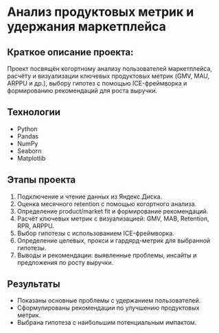 ﻿# Анализ продуктовых метрик и удержания маркетплейса
## Краткое описание проекта:
Проект посвящён когортному анализу пользователей маркетплейса, расчёту и визуализации ключевых продуктовых метрик (GMV, MAU, ARPPU и др.), выбору гипотез с помощью ICE-фреймворка и формированию рекомендаций для роста выручки.

## Технологии
- Python  
- Pandas  
- NumPy  
- Seaborn  
- Matplotlib  

## Этапы проекта
1. Подключение и чтение данных из Яндекс.Диска.  
2. Оценка месячного retention с помощью когортного анализа.  
3. Определение product/market fit и формирование рекомендаций.  
4. Расчёт ключевых метрик с визуализацией: GMV, MAB, Retention, RPR, ARPPU.  
5. Выбор гипотезы с использованием ICE-фреймворка.  
6. Определение целевых, прокси и гардярд-метрик для выбранной гипотезы.  
7. Выводы и рекомендации: выявленные проблемы, инсайты и предложения по росту выручки.  

## Результаты
- Показаны основные проблемы с удержанием пользователей.  
- Сформулированы рекомендации по улучшению продуктовых метрик.  
- Выбрана гипотеза с наибольшим потенциальным импактом.

